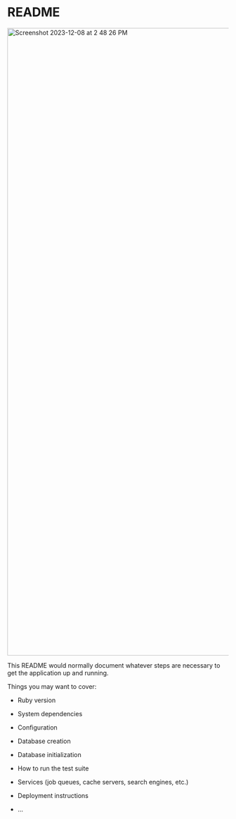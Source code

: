 # README
<img width="1427" alt="Screenshot 2023-12-08 at 2 48 26 PM" src="https://github.com/Athikajishida/ColourApp/assets/150222146/1e8a238d-aa6f-4266-93fe-caec9950cd1d">

This README would normally document whatever steps are necessary to get the
application up and running.

Things you may want to cover:

* Ruby version

* System dependencies

* Configuration

* Database creation

* Database initialization

* How to run the test suite

* Services (job queues, cache servers, search engines, etc.)

* Deployment instructions

* ...
